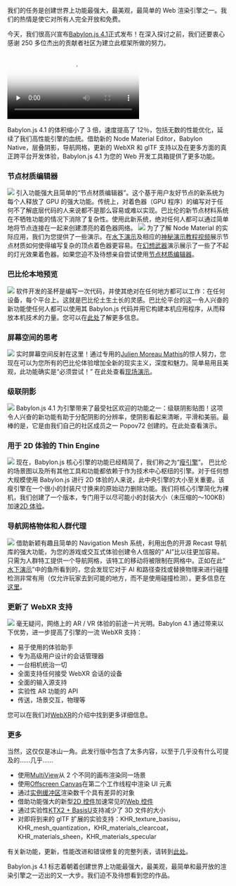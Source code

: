 我们的任务是创建世界上功能最强大，最美观，最简单的 Web 渲染引擎之一。我们的热情是使它对所有人完全开放和免费。

今天，我们很高兴宣布[Babylon.js 4.1](http://www.babylonjs.com/)正式发布！在深入探讨之前，我们还要衷心感谢 250 多位杰出的贡献者社区为建立此框架所做的努力。

<video id="video" controls="" preload="none" poster="https://appppppen.github.io/baby/articles/official/WelcomeToBabylon4.1/video/2020-07-04-09-57-34-817.png">
      <source id="mp4" src="https://appppppen.github.io/baby/articles/official/WelcomeToBabylon4.1/video/WelcometoBabylon4.1.mp4" type="video/mp4">
      <p>Your user agent does not support the HTML5 Video element.</p>
</video>

Babylon.js 4.1 的体积缩小了 3 倍，速度提高了 12％，包括无数的性能优化，延续了我们高性能引擎的血统。借助新的 Node Material Editor，Babylon Native，层叠阴影，导航网格，更新的 WebXR 和 glTF 支持以及在更多方面的真正跨平台开发体验，Babylon.js 4.1 为您的 Web 开发工具箱提供了更多功能。

### 节点材质编辑器

![](https://appppppen.github.io/baby/articles/official/WelcomeToBabylon4.1/image/1_UuzPUCWHRLJuTSqe1m62Ag.png)
引入功能强大且简单的“节点材质编辑器”。这个基于用户友好节点的新系统为每个人释放了 GPU 的强大功能。传统上，对着色器（GPU 程序）的编写对于任何不了解底层代码的人来说都不是那么容易或难以实现。巴比伦的新节点材料系统在不牺牲功能的情况下消除了复杂性。使用此新系统，绝对任何人都可以通过简单地将节点连接在一起来创建漂亮的着色器网络。
![](https://appppppen.github.io/baby/articles/official/WelcomeToBabylon4.1/image/1_ZdmVAMqoDzDoaAfYFfcpTA.gif)
为了了解 Node Material 的实际应用，我们为您提供了一些演示。在[水下演示](https://aka.ms/Uwater)及相应的[神秘演示教程视频](https://www.youtube.com/playlist?list=PLsaE__vWcRam5eDcUlGHvylTaATXCAQnC)展示节点材质如何使得编写复杂的顶点着色器更容易。在[幻想武器](https://aka.ms/DWeapon)演示展示了一些了不起的灯光效果着色器。如果您迫不及待想亲自尝试使用[节点材质编辑器](https://nme.babylonjs.com/)。

### 巴比伦本地预览

![](https://appppppen.github.io/baby/articles/official/WelcomeToBabylon4.1/image/1_jUbBGeMQ_DvS7mrCE5dZbA.png)
软件开发的圣杯是编写一次代码，并使其绝对在任何地方都可以工作：在任何设备，每个平台上。这就是巴比伦土生土长的灵感。巴比伦平台的这一令人兴奋的新功能使任何人都可以使用其 Babylon.js 代码并用它构建本机应用程序，从而释放本机技术的力量。您可以在[此处](https://aka.ms/Bnative)了解更多信息。

### 屏幕空间的思考

![](https://appppppen.github.io/baby/articles/official/WelcomeToBabylon4.1/image/1_rVZYOvsGB0Z5lp4K6PsEtg.png)
实时屏幕空间反射在这里！通过专用的[Julien Moreau Mathis](https://github.com/julien-moreau)的惊人努力，您现在可以为您所有的巴比伦体验增加全新的现实主义，深度和魅力。简单易用且美观，此功能确实是“必须尝试！” 在此处查看[现场演示](https://aka.ms/SReflect)。

### 级联阴影

![](https://appppppen.github.io/baby/articles/official/WelcomeToBabylon4.1/image/1_8H83p1W2uZW6jlNVG5AS_g.png)
Babylon.js 4.1 为引擎带来了最受社区欢迎的功能之一：级联阴影贴图！这项令人兴奋的新功能有助于分配阴影的分辨率，使阴影看起来清晰，平滑和美丽。最棒的是，它是由我们自己的社区成员之一 Popov72 创建的。在此处查看演示。

### 用于 2D 体验的 Thin Engine

![](https://appppppen.github.io/baby/articles/official/WelcomeToBabylon4.1/image/10_ojBgYfBsSKIwxSBp.jpg)
现在，Babylon.js 核心引擎的功能已经精简了，我们称之为“[瘦引擎](https://aka.ms/Tengine)”。
巴比伦的场景图以及所有其他工具和功能都依赖于作为技术中心枢纽的引擎。对于任何想大规模使用 Babylon.js 进行 2D 体验的人来说，此中央引擎的大小至关重要。该瘦引擎在一个很小的封装尺寸换来的原始动力删除功能。我们将核心引擎简化为裸机，我们创建了一个版本，专门用于以尽可能小的封装大小（未压缩的〜100KB）加速[2D 体验](https://doc.babylonjs.com/features/controls)。

### 导航网格物体和人群代理

![](https://appppppen.github.io/baby/articles/official/WelcomeToBabylon4.1/image/1_lRDbSfHSVQPm21K-b0NUjw.png)
借助新颖有趣且简单的 Navigation Mesh 系统，利用出色的开源 Recast 导航库的强大功能，为您的游戏或交互式体验创建令人信服的“ AI”比以往更加容易。只需为人群特工提供一个导航网格，该特工的移动将被限制在网格中。正如在此“ [水下演示](https://aka.ms/Uwater)”中的鱼所看到的，您会发现它对于 AI 和路径查找或替换物理来进行碰撞检测非常有用（仅允许玩家去到可能的地方，而不是使用碰撞检测）。更多信息在[这里](https://doc.babylonjs.com/extensions/navigationmesh)。

### 更新了 WebXR 支持

![](https://appppppen.github.io/baby/articles/official/WelcomeToBabylon4.1/image/1_ziY-gPXy4KHf0Rm2IY6dyw.png)
毫无疑问，网络上的 AR / VR 体验的前途一片光明。Babylon 4.1 通过带来以下优势，进一步提高了引擎的一流 WebXR 支持：

- 易于使用的体验助手
- 专为高级用户设计的会话管理器
- 一台相机统治一切
- 全面支持任何接受 WebXR 会话的设备
- 全面的输入源支持
- 实验性 AR 功能的 API
- 传送，场景交互，物理等

您可以在我们对[WebXR](https://doc.babylonjs.com/how_to/introduction_to_webxr)的介绍中找到更多详细信息。

### 更多

当然，这仅仅是冰山一角。此发行版中包含了太多内容，以至于几乎没有什么可提及的……几乎……

- 使用[MultiView](https://doc.babylonjs.com/how_to/multi_canvases)从 2 个不同的画布渲染同一场景
- 使用[Offscreen Canvas](https://doc.babylonjs.com/how_to/using_offscreen_canvas)在第二个工作线程中渲染 UI 元素
- 通过[实例缓冲区](https://doc.babylonjs.com/how_to/how_to_use_instances#custom-buffers)渲染数千个具有差异的对象
- 借助功能强大的新型[2D 控件](https://doc.babylonjs.com/features/controls)加速常见的[Web 控件](https://doc.babylonjs.com/features/controls)
- 通过实验性[KTX2 + BasisU](http://github.khronos.org/KTX-Specification/)支持减少了 3D 文件的大小
- 对即将到来的 glTF 扩展的实验支持：KHR_texture_basisu，KHR_mesh_quantization，KHR_materials_clearcoat，KHR_materials_sheen，KHR_materials_specular

有关新功能，更新，性能改进和错误修复的完整列表，请转到[此处](https://doc.babylonjs.com/whats-new)。

Babylon.js 4.1 标志着朝着创建世界上功能最强大，最美观，最简单和最开放的渲染引擎之一迈出的又一大步。我们迫不及待想看到您的作品。
